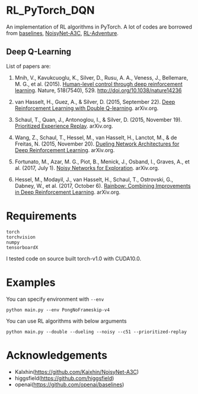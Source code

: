 # RL_PyTorch_DQN

An implementation of RL algorithms in PyTorch. A lot of codes are borrowed from [baselines](https://github.com/openai/baselines), [NoisyNet-A3C](https://github.com/Kaixhin/NoisyNet-A3C), [RL-Adventure](https://github.com/higgsfield).

## Deep Q-Learning

List of papers are:

1. Mnih, V., Kavukcuoglu, K., Silver, D., Rusu, A. A., Veness, J., Bellemare, M. G., et al. (2015). [Human-level control through deep reinforcement learning](https://www.nature.com/articles/nature14236). Nature, 518(7540), 529. http://doi.org/10.1038/nature14236

2. van Hasselt, H., Guez, A., & Silver, D. (2015, September 22). [Deep Reinforcement Learning with Double Q-learning](https://arxiv.org/abs/1509.06461). arXiv.org.

3. Schaul, T., Quan, J., Antonoglou, I., & Silver, D. (2015, November 19). [Prioritized Experience Replay](https://arxiv.org/abs/1511.05952). arXiv.org.

4. Wang, Z., Schaul, T., Hessel, M., van Hasselt, H., Lanctot, M., & de Freitas, N. (2015, November 20). [Dueling Network Architectures for Deep Reinforcement Learning](https://arxiv.org/abs/1511.06581). arXiv.org.

5. Fortunato, M., Azar, M. G., Piot, B., Menick, J., Osband, I., Graves, A., et al. (2017, July 1). [Noisy Networks for Exploration](https://arxiv.org/abs/1706.10295). arXiv.org.

6. Hessel, M., Modayil, J., van Hasselt, H., Schaul, T., Ostrovski, G., Dabney, W., et al. (2017, October 6). [Rainbow: Combining Improvements in Deep Reinforcement Learning](https://arxiv.org/abs/1710.02298). arXiv.org.

# Requirements
```
torch
torchvision
numpy
tensorboardX
```

I tested code on source built torch-v1.0 with CUDA10.0.

# Examples

You can specify environment with `--env`
```
python main.py --env PongNoFrameskip-v4
```

You can use RL algorithms with below arguments
```
python main.py --double --dueling --noisy --c51 --prioritized-replay
```

# Acknowledgements
- Kalxhin(https://github.com/Kaixhin/NoisyNet-A3C)
- higgsfield(https://github.com/higgsfield)
- openai(https://github.com/openai/baselines)